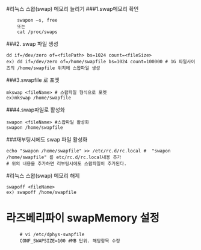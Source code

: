 #리눅스 스왑(swap) 메모리 늘리기
###1.swap메모리 확인

```shell
	swapon –s, free 
	또는
	cat /proc/swaps
```


###2. swap 파일 생성

```shell
dd if=/dev/zero of=<filePath> bs=1024 count=<fileSize>
ex) dd if=/dev/zero of=/home/swapfile bs=1024 count=100000 # 1G 파일사이즈의 /home/swapfile 위치에 스왑파일 생성
```

###3.swapfile 로 포멧
```shell
mkswap <fileName> # 스왑파일 형식으로 포멧 
ex)mkswap /home/swapfile 
```

###4.swap파일로 활성화
```shell
swapon <fileName> #스왑파일 활성화
swapon /home/swapfile
```

###재부팅시에도 swap 파일 활성화
```shell
echo "swapon /home/swapfile" >> /etc/rc.d/rc.local #  "swapon /home/swapfile" 를 etc/rc.d/rc.local내용 추가
# 위의 내용을 추가하면 리부팅시에도 스왑파일이 추가된다.
```

#리눅스 스왑(swap) 메모리 해제

```shell
swapoff <fileName> 
ex) swapoff /home/swapfile
```

# 라즈베리파이 swapMemory 설정
```shell
	 # vi /etc/dphys-swapfile
	 CONF_SWAPSIZE=100 #MB 단위. 해당항목 수정
```